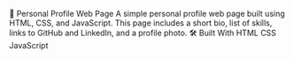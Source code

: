 💼 Personal Profile Web Page
A simple personal profile web page built using HTML, CSS, and JavaScript.
This page includes a short bio, list of skills, links to GitHub and LinkedIn, and a profile photo.
🛠️ Built With
HTML
CSS
JavaScript
